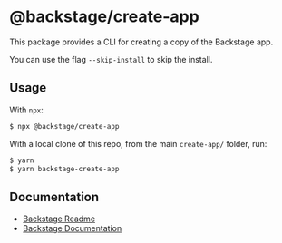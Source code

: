 # @backstage/create-app

This package provides a CLI for creating a copy of the Backstage app.

You can use the flag `--skip-install` to skip the install.

## Usage

With `npx`:

```sh
$ npx @backstage/create-app
```

With a local clone of this repo, from the main `create-app/` folder, run:

```sh
$ yarn
$ yarn backstage-create-app
```

## Documentation

- [Backstage Readme](https://github.com/backstage/backstage/blob/master/README.md)
- [Backstage Documentation](https://github.com/backstage/backstage/blob/master/docs/README.md)
